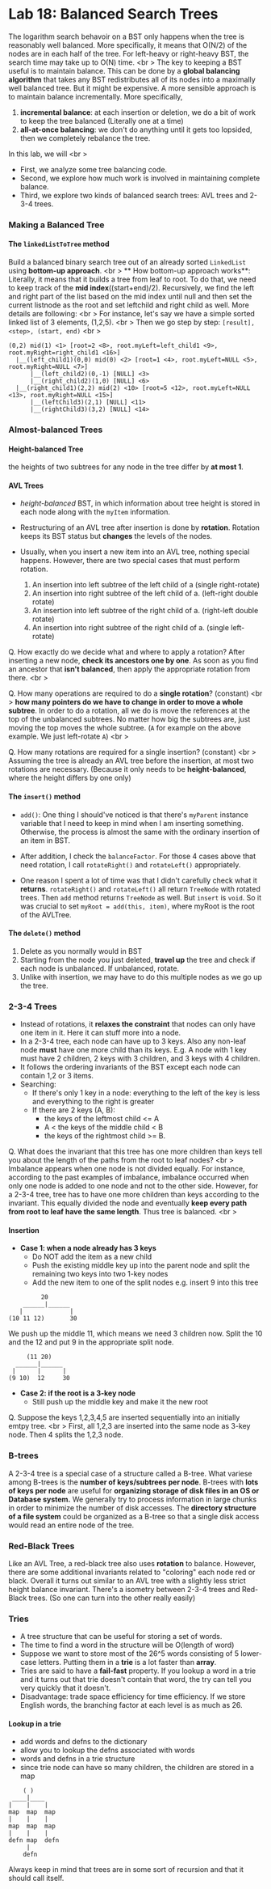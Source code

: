 Lab 18: Balanced Search Trees
===
The logarithm search behavoir on a BST only happens when the tree is reasonably well balanced. More specifically, it means that O(N/2) of the nodes are in each half of the tree.  For left-heavy or right-heavy BST, the search time may take up to O(N) time. <br \>
The key to keeping a BST useful is to maintain balance. This can be done by a **global balancing algorithm** that takes any BST redistributes all of its nodes into a maximally well balanced tree. But it might be expensive. A more sensible approach is to maintain balance incrementally. More specifically,

1. **incremental balance**: at each insertion or deletion, we do a bit of work to keep the tree balanced (Literally one at a time)
2. **all-at-once balancing**: we don't do anything until it gets too lopsided, then we completely rebalance the tree.

In this lab, we will <br \>
- First, we analyze some tree balancing code.
- Second, we explore how much work is involved in maintaining complete balance.
- Third, we explore two kinds of balanced search trees: AVL trees and 2-3-4 trees.

### Making a Balanced Tree

#### The ```linkedListToTree``` method
Build a balanced binary search tree out of an already sorted ```LinkedList``` using **bottom-up approach**. <br \>
** How bottom-up approach works**: Literally, it means that it builds a tree from leaf to root. To do that, we need to keep track of the **mid index**((start+end)/2). Recursively, we find the left and right part of the list based on the mid index until null and then set the current listnode as the root and set leftchild and right child as well. More details are following: <br \> 
For instance, let's say we have a simple sorted linked list of 3 elements, (1,2,5). <br \>
Then we go step by step: ```[result], <step>, (start, end)``` <br \>
```
(0,2) mid(1) <1> [root=2 <8>, root.myLeft=left_child1 <9>, root.myRight=right_child1 <16>]
  |__(left_child1)(0,0) mid(0) <2> [root=1 <4>, root.myLeft=NULL <5>, root.myRight=NULL <7>]                             
      |__(left_child2)(0,-1) [NULL] <3> 
      |__(right_child2)(1,0) [NULL] <6>
  |__(right_child1)(2,2) mid(2) <10> [root=5 <12>, root.myLeft=NULL <13>, root.myRight=NULL <15>]
      |__(leftChild3)(2,1) [NULL] <11>
      |__(rightChild3)(3,2) [NULL] <14>
```

### Almost-balanced Trees
#### Height-balanced Tree 
the heights of two subtrees for any node in the tree differ by **at most 1**.

#### AVL Trees 
* *height-balanced* BST, in which information about tree height is stored in each node along with the ```myItem``` information. 
* Restructuring of an AVL tree after insertion is done by **rotation**. Rotation keeps its BST status but **changes** the levels of the nodes.
* Usually, when you insert a new item into an AVL tree, nothing special happens. However, there are two special cases that must perform rotation.

    1. An insertion into left subtree of the left child of a (single right-rotate)
    2. An insertion into right subtree of the left child of a. (left-right double rotate)
    3. An insertion into left subtree of the right child of a. (right-left double rotate)
    4. An insertion into right subtree of the right child of a. (single left-rotate)

Q. How exactly do we decide what and where to apply a rotation? After inserting a new node, **check its ancestors one by one**. As soon as you find an ancestor that **isn't balanced**, then apply the appropriate rotation from there. <br \>

Q. How many operations are required to do a **single rotation**? (constant) <br \>
**how many pointers do we have to change in order to move a whole subtree**. In order to do a rotation, all we do is move the references at the top of the unbalanced subtrees. No matter how big the subtrees are, just moving the top moves the whole subtree. (```A``` for example on the above example. We just left-rotate ```A```) <br \>

Q. How many rotations are required for a single insertion? (constant) <br \>
Assuming the tree is already an AVL tree before the insertion, at most two rotations are necessary. (Because it only needs to be **height-balanced**, where the height differs by one only)

#### The ```insert()``` method

* ```add()```: One thing I should've noticed is that there's ```myParent``` instance variable that I need to keep in mind when I am inserting something. Otherwise, the process is almost the same with the ordinary insertion of an item in BST.

* After addition, I check the ```balanceFactor```. For those 4 cases above that need rotation, I call ```rotateRight()``` and ```rotateLeft()``` appropriately.

* One reason I spent a lot of time was that I didn't carefully check what it **returns**. ```rotateRight()``` and ```rotateLeft()``` all return ```TreeNode``` with rotated trees. Then ```add``` method returns ```TreeNode``` as well. But ```insert``` is ```void```. So it was crucial to set ```myRoot = add(this, item)```, where myRoot is the root of the AVLTree.


#### The ```delete()``` method

1. Delete as you normally would in BST
2. Starting from the node you just deleted, **travel up** the tree and check if each node is unbalanced. If unbalanced, rotate.
3. Unlike with insertion, we may have to do this multiple nodes as we go up the tree.

### 2-3-4 Trees
* Instead of rotations, it **relaxes the constraint** that nodes can only have one item in it. Here it can stuff more into a node.
* In a 2-3-4 tree, each node can have up to 3 keys. Also any non-leaf node **must** have one more child than its keys. E.g. A node with 1 key must have 2 children, 2 keys with 3 children, and 3 keys with 4 children. 
* It follows the ordering invariants of the BST except each node can contain 1,2 or 3 items.
* Searching:
    * If there's only 1 key in a node: everything to the left of the key is less and everything to the right is greater
    * If there are 2 keys (A, B): 
        * the keys of the leftmost child <= A 
        * A < the keys of the middle child < B
        * the keys of the rightmost child >= B.

Q. What does the invariant that this tree has one more children than keys tell you about the length of the paths from the root to leaf nodes? <br \> 
Imbalance appears when one node is not divided equally. For instance, according to the past examples of imbalance, imbalance occurred when only one node is added to one node and not to the other side. However, for a 2-3-4 tree, tree has to have one more children than keys according to the invariant. This equally divided the node and eventually **keep every path from root to leaf have the same length**. Thus tree is balanced. <br \>

#### Insertion
* **Case 1: when a node already has 3 keys**
    * Do NOT add the item as a new child
    * Push the existing middle key up into the parent node and split the remaining two keys into two 1-key nodes
    * Add the new item to one of the split nodes
e.g. insert 9 into this tree

```
         20
    ______|______
   |             |
(10 11 12)       30
```
We push up the middle 11, which means we need 3 children now. Split the 10 and the 12 and put 9 in the appropriate split node.

```
     (11 20)
  ______|______
 |      |      |
(9 10)  12     30
```

* **Case 2: if the root is a 3-key node**
    * Still push up the middle key and make it the new root

Q. Suppose the keys 1,2,3,4,5 are inserted sequentially into an initially emtpy tree. <br \>
First, all 1,2,3 are inserted into the same node as 3-key node. Then 4 splits the 1,2,3 node.

### B-trees
A 2-3-4 tree is a special case of a structure called a B-tree. What variese among B-trees is the **number of keys/subtrees per node**. B-trees with **lots of keys per node** are useful for **organizing storage of disk files in an OS or Database system.** We generally try to process information in large chunks in order to minimize the number of disk accesses. The **directory structure of a file system** could be organized as a B-tree so that a single disk access would read an entire node of the tree.

### Red-Black Trees
Like an AVL Tree, a red-black tree also uses **rotation** to balance. However, there are some additional invariants related to "coloring" each node red or black. Overall it turns out similar to an AVL tree with a slightly less strict height balance invariant. There's a isometry between 2-3-4 trees and Red-Black trees. (So one can turn into the other really easily)

### Tries
* A tree structure that can be useful for storing a set of words.
* The time to find a word in the structure will be O(length of word)
* Suppose we want to store most of the 26^5 words consisting of 5 lower-case letters. Putting them in a **trie** is a lot faster than **array**.
* Tries are said to have a **fail-fast** property. If you lookup a word in a trie and it turns out that trie doesn't contain that word, the try can tell you very quickly that it doesn't.
* Disadvantage: trade space efficiency for time efficiency. If we store English words, the branching factor at each level is as much as 26.

#### Lookup in a trie
* add words and defns to the dictionary
* allow you to lookup the defns associated with words
* words and defns in a trie structure
* since trie node can have so many children, the children are stored in a map
```
    ( )
 ____|____
|    |    |
map  map  map 
|    |    |
map  map  map
|    |    |
defn map  defn
     |
    defn
```

Always keep in mind that trees are in some sort of recursion and that it should call itself. 



